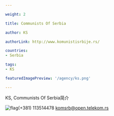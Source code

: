 ```yaml
---

weight: 2

title: Communists Of Serbia

author: KS

authorLink: http://www.komunistisrbije.rs/ 

countries: 
- Serbia

tags: 
- KS

featuredImagePreview: '/agency/ks.png'

---
```


KS, Communists Of Serbia简介 

<!--more-->

![flag](/agency/ks.png)(+381) 113514478 komsrb@open.telekom.rs